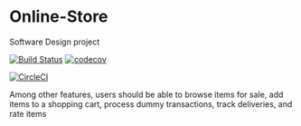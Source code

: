 # Online-Store
Software Design project

[![Build Status](https://img.shields.io/badge/build-passing-pink.svg)](https://github.com/Thembanator1/online-store/actions)
[![codecov](https://codecov.io/gh/Thembanator1/Online-Store/branch/main/graph/badge.svg?token=d6bf52c7-73cf-4796-847c-75e56793f9ba)](https://codecov.io/gh/Thembanator1/Online-Store)

[![CircleCI](https://dl.circleci.com/status-badge/img/gh/Thembanator1/Online-Store/tree/main.svg?style=svg&circle-token=1da0cb0f6f3033f259497861f8db309a217aa93d)](https://dl.circleci.com/status-badge/redirect/gh/Thembanator1/Online-Store/tree/main)



Among other features, users should 
be able to browse items for sale, add items to a shopping cart, process 
dummy transactions, track deliveries, and rate items
